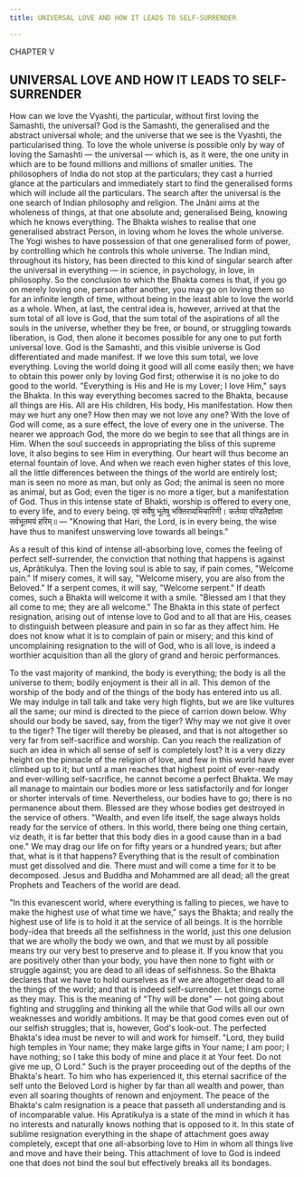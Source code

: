 ```yaml
---
title: UNIVERSAL LOVE AND HOW IT LEADS TO SELF-SURRENDER

---
```





  

CHAPTER V

## UNIVERSAL LOVE AND HOW IT LEADS TO SELF-SURRENDER

How can we love the Vyashti, the particular, without first loving the
Samashti, the universal? God is the Samashti, the generalised and the
abstract universal whole; and the universe that we see is the Vyashti,
the particularised thing. To love the whole universe is possible only by
way of loving the Samashti — the universal — which is, as it were, the
one unity in which are to be found millions and millions of smaller
unities. The philosophers of India do not stop at the particulars; they
cast a hurried glance at the particulars and immediately start to find
the generalised forms which will include all the particulars. The search
after the universal is the one search of Indian philosophy and religion.
The Jnâni aims at the wholeness of things, at that one absolute and;
generalised Being, knowing which he knows everything. The Bhakta wishes
to realise that one generalised abstract Person, in loving whom he loves
the whole universe. The Yogi wishes to have possession of that one
generalised form of power, by controlling which he controls this whole
universe. The Indian mind, throughout its history, has been directed to
this kind of singular search after the universal in everything — in
science, in psychology, in love, in philosophy. So the conclusion to
which the Bhakta comes is that, if you go on merely loving one, person
after another, you may go on loving them so for an infinite length of
time, without being in the least able to love the world as a whole.
When, at last, the central idea is, however, arrived at that the sum
total of all love is God, that the sum total of the aspirations of all
the souls in the universe, whether they be free, or bound, or struggling
towards liberation, is God, then alone it becomes possible for any one
to put forth universal love. God is the Samashti, and this visible
universe is God differentiated and made manifest. If we love this sum
total, we love everything. Loving the world doing it good will all come
easily then; we have to obtain this power only by loving God first;
otherwise it is no joke to do good to the world. "Everything is His and
He is my Lover; I love Him," says the Bhakta. In this way everything
becomes sacred to the Bhakta, because all things are His. All are His
children, His body, His manifestation. How then may we hurt any one? How
then may we not love any one? With the love of God will come, as a sure
effect, the love of every one in the universe. The nearer we approach
God, the more do we begin to see that all things are in Him. When the
soul succeeds in appropriating the bliss of this supreme love, it also
begins to see Him in everything. Our heart will thus become an eternal
fountain of love. And when we reach even higher states of this love, all
the little differences between the things of the world are entirely
lost; man is seen no more as man, but only as God; the animal is seen no
more as animal, but as God; even the tiger is no more a tiger, but a
manifestation of God. Thus in this intense state of Bhakti, worship is
offered to every one, to every life, and to every being. एवं सर्वेषु
भूतेषु भक्तिरव्यभिचारिणी। कर्तव्या पण्डितैर्ज्ञात्वा सर्वभूतमयं हरिम्॥ —
"Knowing that Hari, the Lord, is in every being, the wise have thus to
manifest unswerving love towards all beings."

As a result of this kind of intense all-absorbing love, comes the
feeling of perfect self-surrender, the conviction that nothing that
happens is against us, Aprâtikulya. Then the loving soul is able to say,
if pain comes, "Welcome pain." If misery comes, it will say, "Welcome
misery, you are also from the Beloved." If a serpent comes, it will say,
"Welcome serpent." If death comes, such a Bhakta will welcome it with a
smile. "Blessed am I that they all come to me; they are all welcome."
The Bhakta in this state of perfect resignation, arising out of intense
love to God and to all that are His, ceases to distinguish between
pleasure and pain in so far as they affect him. He does not know what it
is to complain of pain or misery; and this kind of uncomplaining
resignation to the will of God, who is all love, is indeed a worthier
acquisition than all the glory of grand and heroic performances.

To the vast majority of mankind, the body is everything; the body is all
the universe to them; bodily enjoyment is their all in all. This demon
of the worship of the body and of the things of the body has entered
into us all. We may indulge in tall talk and take very high flights, but
we are like vultures all the same; our mind is directed to the piece of
carrion down below. Why should our body be saved, say, from the tiger?
Why may we not give it over to the tiger? The tiger will thereby be
pleased, and that is not altogether so very far from self-sacrifice and
worship. Can you reach the realization of such an idea in which all
sense of self is completely lost? It is a very dizzy height on the
pinnacle of the religion of love, and few in this world have ever
climbed up to it; but until a man reaches that highest point of
ever-ready and ever-willing self-sacrifice, he cannot become a perfect
Bhakta. We may all manage to maintain our bodies more or less
satisfactorily and for longer or shorter intervals of time.
Nevertheless, our bodies have to go; there is no permanence about them.
Blessed are they whose bodies get destroyed in the service of others.
"Wealth, and even life itself, the sage always holds ready for the
service of others. In this world, there being one thing certain, viz
death, it is far better that this body dies in a good cause than in a
bad one." We may drag our life on for fifty years or a hundred years;
but after that, what is it that happens? Everything that is the result
of combination must get dissolved and die. There must and will come a
time for it to be decomposed. Jesus and Buddha and Mohammed are all
dead; all the great Prophets and Teachers of the world are dead.

"In this evanescent world, where everything is falling to pieces, we
have to make the highest use of what time we have," says the Bhakta; and
really the highest use of life is to hold it at the service of all
beings. It is the horrible body-idea that breeds all the selfishness in
the world, just this one delusion that we are wholly the body we own,
and that we must by all possible means try our very best to preserve and
to please it. If you know that you are positively other than your body,
you have then none to fight with or struggle against; you are dead to
all ideas of selfishness. So the Bhakta declares that we have to hold
ourselves as if we are altogether dead to all the things of the world;
and that is indeed self-surrender. Let things come as they may. This is
the meaning of "Thy will be done" — not going about fighting and
struggling and thinking all the while that God wills all our own
weaknesses and worldly ambitions. It may be that good comes even out of
our selfish struggles; that is, however, God's look-out. The perfected
Bhakta's idea must be never to will and work for himself. "Lord, they
build high temples in Your name; they make large gifts in Your name; I
am poor; I have nothing; so I take this body of mine and place it at
Your feet. Do not give me up, O Lord." Such is the prayer proceeding out
of the depths of the Bhakta's heart. To him who has experienced it, this
eternal sacrifice of the self unto the Beloved Lord is higher by far
than all wealth and power, than even all soaring thoughts of renown and
enjoyment. The peace of the Bhakta's calm resignation is a peace that
passeth all understanding and is of incomparable value. His Apratikulya
is a state of the mind in which it has no interests and naturally knows
nothing that is opposed to it. In this state of sublime resignation
everything in the shape of attachment goes away completely, except that
one all-absorbing love to Him in whom all things live and move and have
their being. This attachment of love to God is indeed one that does not
bind the soul but effectively breaks all its bondages.


